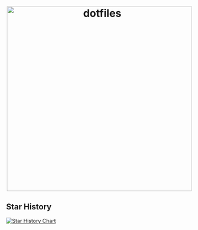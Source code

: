 <h1 align="center"> 
<img alt="dotfiles" width=500 src="https://twilio-cms-prod.s3.amazonaws.com/images/7iwai15WuuZ-1YLS6UzvVdC4vtbpjLMIoG8kABoHmrNLM.width-1616.png">
</h1>

## Star History

<a href="https://star-history.com/#sanchay9/dotfiles&Date">
  <picture>
    <source media="(prefers-color-scheme: dark)" srcset="https://api.star-history.com/svg?repos=sanchay9/dotfiles&type=Date&theme=dark" />
    <source media="(prefers-color-scheme: light)" srcset="https://api.star-history.com/svg?repos=sanchay9/dotfiles&type=Date" />
    <img alt="Star History Chart" src="https://api.star-history.com/svg?repos=sanchay9/dotfiles&type=Date" />
  </picture>
</a>

